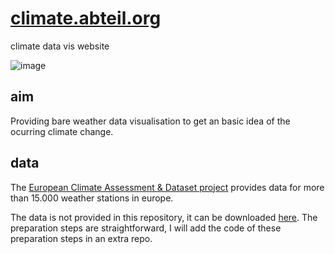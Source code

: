 # [climate.abteil.org](https://climate.abteil.org)
climate data vis website

![image](https://user-images.githubusercontent.com/3594062/173863835-b31ccc01-57f2-4b59-b4b1-8ae392c372ae.png)

## aim

Providing bare weather data visualisation to get an basic idea of the ocurring climate change.


## data

The [European Climate Assessment & Dataset project](https://www.ecad.eu/) provides data for more than 15.000 weather stations in europe. 

The data is not provided in this repository, it can be downloaded [here](https://www.ecad.eu/dailydata/predefinedseries.php).
The preparation steps are straightforward, I will add the code of these preparation steps in an extra repo.
